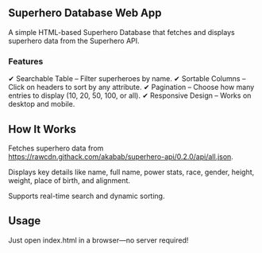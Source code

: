## Superhero Database Web App
A simple HTML-based Superhero Database that fetches and displays superhero data from the Superhero API.

### Features
✔ Searchable Table – Filter superheroes by name.
✔ Sortable Columns – Click on headers to sort by any attribute.
✔ Pagination – Choose how many entries to display (10, 20, 50, 100, or all).
✔ Responsive Design – Works on desktop and mobile.

## How It Works
Fetches superhero data from https://rawcdn.githack.com/akabab/superhero-api/0.2.0/api/all.json.

Displays key details like name, full name, power stats, race, gender, height, weight, place of birth, and alignment.

Supports real-time search and dynamic sorting.

## Usage
Just open index.html in a browser—no server required!


